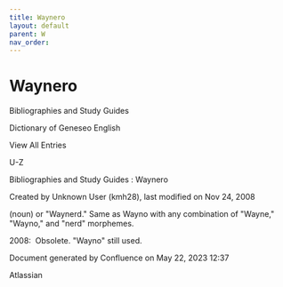 ```yaml
---
title: Waynero
layout: default
parent: W
nav_order:
---
```


# Waynero

Bibliographies and Study Guides

Dictionary of Geneseo English

View All Entries

U-Z

Bibliographies and Study Guides : Waynero

Created by  Unknown User (kmh28), last modified on Nov 24, 2008

(noun) or &quot;Waynerd.&quot; Same as Wayno with any combination of &quot;Wayne,&quot; &quot;Wayno,&quot; and &quot;nerd&quot; morphemes.

2008:  Obsolete. &quot;Wayno&quot; still used.

Document generated by Confluence on May 22, 2023 12:37

Atlassian
